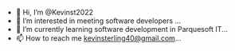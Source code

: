 - 👋 Hi, I’m @Kevinst2022
- 👀 I’m interested in meeting software developers ...
- 🌱 I’m currently learning software development in Parquesoft IT...
- 📫 How to reach me kevinsterling40@gmail.com...

<!---
Kevinst2022/Kevinst2022 is a ✨ special ✨ repository because its `README.md` (this file) appears on your GitHub profile.
You can click the Preview link to take a look at your changes.
--->
